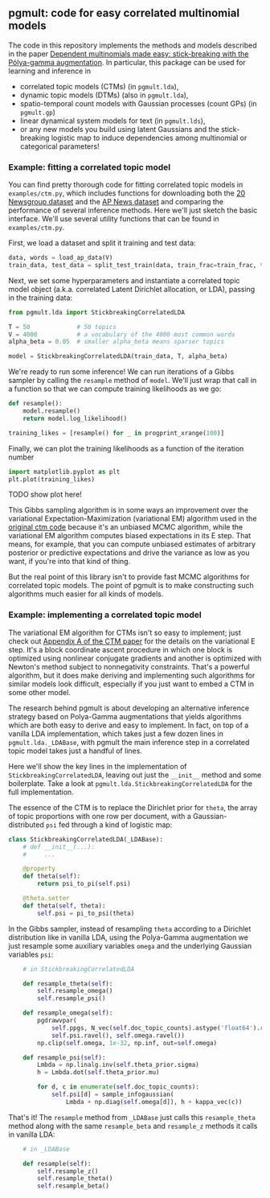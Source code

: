 ## pgmult: code for easy correlated multinomial models
The code in this repository implements the methods and models described in the
paper [Dependent multinomials made easy: stick-breaking with the Pólya-gamma
augmentation](http://arxiv.org/abs/1506.05843).
In particular, this package can be used for learning and inference in
* correlated topic models (CTMs) (in `pgmult.lda`),
* dynamic topic models (DTMs) (also in `pgmult.lda`),
* spatio-temporal count models with Gaussian processes (count GPs) (in `pgmult.gp`)
* linear dynamical system models for text (in `pgmult.lds`),
* or any new models you build using latent Gaussians and the stick-breaking
  logistic map to induce dependencies among multinomial or categorical parameters!

### Example: fitting a correlated topic model
You can find pretty thorough code for fitting correlated topic models in
`examples/ctm.py`, which includes functions for downloading both the [20
Newsgroup dataset](http://qwone.com/~jason/20Newsgroups/) and the [AP News
dataset](http://www.cs.princeton.edu/~blei/lda-c/) and comparing the
performance of several inference methods. Here we'll just sketch the basic
interface.
We'll use several utility functions that can be found in `examples/ctm.py`.

First, we load a dataset and split it training and test data:
```python
data, words = load_ap_data(V)
train_data, test_data = split_test_train(data, train_frac=train_frac, test_frac=test_frac)
```

Next, we set some hyperparameters and instantiate a correlated topic model
object (a.k.a. correlated Latent Dirichlet allocation, or LDA), passing in the
training data:
```python
from pgmult.lda import StickbreakingCorrelatedLDA

T = 50             # 50 topics
V = 4000           # a vocabulary of the 4000 most common words
alpha_beta = 0.05  # smaller alpha_beta means sparser topics

model = StickbreakingCorrelatedLDA(train_data, T, alpha_beta)
```

We're ready to run some inference! We can run iterations of a Gibbs sampler by
calling the `resample` method of `model`. We'll just wrap that call in a
function so that we can compute training likelihoods as we go:
```python
def resample():
    model.resample()
    return model.log_likelihood()

training_likes = [resample() for _ in progprint_xrange(100)]
```

Finally, we can plot the training likelihoods as a function of the iteration
number
```python
import matplotlib.pyplot as plt
plt.plot(training_likes)
```

TODO show plot here!

This Gibbs sampling algorithm is in some ways an improvement over the
variational Expectation-Maximization (variational EM) algorithm used in the
[original ctm code](http://www.cs.princeton.edu/~blei/ctm-c/) because it's
an unbiased MCMC algorithm, while the variational EM algorithm computes biased
expectations in its E step.
That means, for example, that you can compute unbiased estimates of arbitrary
posterior or predictive expectations and drive the variance as low as you want,
if you're into that kind of thing.

But the real point of this library isn't to provide fast MCMC algorithms for
correlated topic models.
The point of pgmult is to make constructing such algorithms much
easier for all kinds of models.


### Example: implementing a correlated topic model
The variational EM algorithm for CTMs isn't so easy to implement; just check
out [Appendix A of the CTM
paper](https://www.cs.princeton.edu/~blei/papers/BleiLafferty2006.pdf)
for the details on the variational E step.
It's a block coordinate ascent procedure in which one block is optimized using
nonlinear conjugate gradients and another is optimized with Newton's method
subject to nonnegativity constraints.
That's a powerful algorithm, but it does make deriving and implementing such
algorithms for similar models look difficult, especially if you just want to
embed a CTM in some other model.

The research behind pgmult is about developing an alternative inference
strategy based on Polya-Gamma augmentations that yields algorithms which are
both easy to derive and easy to implement.
In fact, on top of a vanilla LDA implementation, which takes just a few dozen
lines in `pgmult.lda._LDABase`, with pgmult the main inference step in a
correlated topic model takes just a handful of lines.

Here we'll show the key lines in the implementation of
`StickbreakingCorrelatedLDA`, leaving out just the `__init__`
method and some boilerplate.
Take a look at `pgmult.lda.StickbreakingCorrelatedLDA` for the full
implementation.

The essence of the CTM is to replace the Dirichlet prior for `theta`, the array
of topic proportions with one row per document, with a Gaussian-distributed
`psi` fed through a kind of logistic map:
```python
class StickbreakingCorrelatedLDA(_LDABase):
    # def __init__(...):
    #     ...

    @property
    def theta(self):
        return psi_to_pi(self.psi)

    @theta.setter
    def theta(self, theta):
        self.psi = pi_to_psi(theta)
```

In the Gibbs sampler, instead of resampling `theta` according to a Dirichlet
distribution like in vanilla LDA, using the Polya-Gamma augmentation we just resample some
auxiliary variables `omega` and the underlying Gaussian variables `psi`:
```python
    # in StickbreakingCorrelatedLDA

    def resample_theta(self):
        self.resample_omega()
        self.resample_psi()

    def resample_omega(self):
        pgdrawvpar(
            self.ppgs, N_vec(self.doc_topic_counts).astype('float64').ravel(),
            self.psi.ravel(), self.omega.ravel())
        np.clip(self.omega, 1e-32, np.inf, out=self.omega)

    def resample_psi(self):
        Lmbda = np.linalg.inv(self.theta_prior.sigma)
        h = Lmbda.dot(self.theta_prior.mu)

        for d, c in enumerate(self.doc_topic_counts):
            self.psi[d] = sample_infogaussian(
                Lmbda + np.diag(self.omega[d]), h + kappa_vec(c))
```

That's it! The `resample` method from `_LDABase` just calls this
`resample_theta` method along with the same `resample_beta` and `resample_z`
methods it calls in vanilla LDA:

```python
    # in _LDABase

    def resample(self):
        self.resample_z()
        self.resample_theta()
        self.resample_beta()
```
